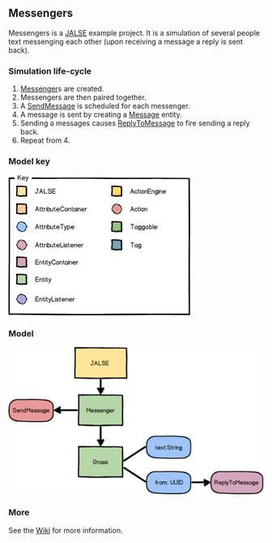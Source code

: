 ## Messengers
Messengers is a [JALSE](https://github.com/Ellzord/JALSE) example project. It is a simulation of several people text messenging each other (upon receiving a message a reply is sent back).

### Simulation life-cycle
1. [Messenger](https://github.com/Ellzord/JALSE-Messengers/blob/master/Messengers/src/messengers/entities/Messenger.java)s are created.
2. Messengers are then paired together.
3. A [SendMessage](https://github.com/Ellzord/JALSE-Messengers/blob/master/Messengers/src/messengers/actions/SendMessage.java) is scheduled for each messenger.
4. A message is sent by creating a [Message](https://github.com/Ellzord/JALSE-Messengers/blob/master/Messengers/src/messengers/entities/Message.java) entity.
5. Sending a messages causes [ReplyToMessage](https://github.com/Ellzord/JALSE-Messengers/blob/master/Messengers/src/messengers/listeners/ReplyToMessage.java) to fire sending a reply back.
6. Repeat from 4.

### Model key
![GitHub Logo](/model-key.png)

### Model
![GitHub Logo](/messengers-model.png)

### More
See the [Wiki](https://github.com/Ellzord/JALSE/wiki) for more information.
